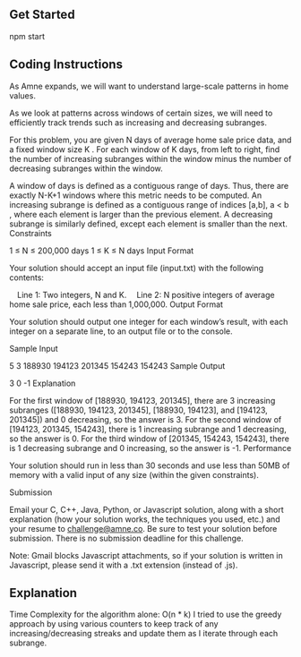 ## Get Started

npm start

## Coding Instructions

As Amne expands, we will want to understand large-scale patterns in home values.

As we look at patterns across windows of certain sizes, we will need to efficiently track trends such as increasing and decreasing subranges.

For this problem, you are given N days of average home sale price data, and a fixed window size K . For each window of K days, from left to right, find the number of increasing subranges within the window minus the number of decreasing subranges within the window.

A window of days is defined as a contiguous range of days. Thus, there are exactly N-K+1 windows where this metric needs to be computed. An increasing subrange is defined as a contiguous range of indices [a,b], a < b , where each element is larger than the previous element. A decreasing subrange is similarly defined, except each element is smaller than the next.
Constraints

1 ≤ N ≤ 200,000 days
1 ≤ K ≤ N days
Input Format

Your solution should accept an input file (input.txt) with the following contents: 

 Line 1: Two integers, N and K.
 Line 2: N positive integers of average home sale price, each less than 1,000,000.
Output Format

Your solution should output one integer for each window’s result, with each integer on a separate line, to an output file or to the console.

Sample Input

5 3
188930 194123 201345 154243 154243
Sample Output

3
0
-1
Explanation

For the first window of [188930, 194123, 201345], there are 3 increasing subranges ([188930, 194123, 201345], [188930, 194123], and [194123, 201345]) and 0 decreasing, so the answer is 3. For the second window of [194123, 201345, 154243], there is 1 increasing subrange and 1 decreasing, so the answer is 0. For the third window of [201345, 154243, 154243], there is 1 decreasing subrange and 0 increasing, so the answer is -1.
Performance

Your solution should run in less than 30 seconds and use less than 50MB of memory with a valid input of any size (within the given constraints).

Submission

Email your C, C++, Java, Python, or Javascript solution, along with a short explanation (how your solution works, the techniques you used, etc.) and your resume to challenge@amne.co. Be sure to test your solution before submission. There is no submission deadline for this challenge.

Note: Gmail blocks Javascript attachments, so if your solution is written in Javascript, please send it with a .txt extension (instead of .js).


## Explanation

Time Complexity for the algorithm alone: O(n * k)
I tried to use the greedy approach by using various counters to keep track of any increasing/decreasing streaks and update them as I iterate through each subrange. 